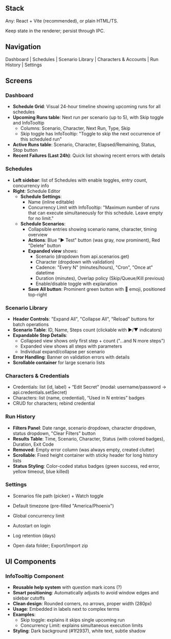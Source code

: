 ## Stack

Any: React + Vite (recommended), or plain HTML/TS.

Keep state in the renderer; persist through IPC.

## Navigation

Dashboard | Schedules | Scenario Library | Characters & Accounts | Run History | Settings

## Screens
### Dashboard

* **Schedule Grid**: Visual 24-hour timeline showing upcoming runs for all schedules
* **Upcoming Runs table**: Next run per scenario (up to 5), with Skip toggle and InfoTooltip
  - Columns: Scenario, Character, Next Run, Type, Skip
  - Skip toggle has InfoTooltip: "Toggle to skip the next occurrence of this scheduled run"
* **Active Runs table**: Scenario, Character, Elapsed/Remaining, Status, Stop button
* **Recent Failures (Last 24h)**: Quick list showing recent errors with details

### Schedules

* **Left sidebar**: list of Schedules with enable toggles, entry count, concurrency info
* **Right**: Schedule Editor
  - **Schedule Settings**:
    - Name (inline editable)
    - Concurrency Limit with InfoTooltip: "Maximum number of runs that can execute simultaneously for this schedule. Leave empty for no limit."
  - **Schedule Scenarios**:
    - Collapsible entries showing scenario name, character, timing overview
    - **Actions**: Blue "▶ Test" button (was gray, now prominent), Red "Delete" button
    - **Expanded view** shows:
        - Scenario (dropdown from api.scenarios.get)
        - Character (dropdown with validation)
        - Cadence: "Every N" (minutes/hours), "Cron", "Once at" datetime
        - Duration (minutes), Overlap policy (Skip/Queue/Kill previous)
        - Enable/disable toggle with explanation
    - **Save All button**: Prominent green button with 💾 emoji, positioned top-right

### Scenario Library

* **Header Controls**: "Expand All", "Collapse All", "Reload" buttons for batch operations
* **Scenario Table**: ID, Name, Steps count (clickable with ▶/▼ indicators)
* **Expandable Step Details**: 
  - Collapsed view shows only first step + count ("...and N more steps")
  - Expanded view shows all steps with parameters
  - Individual expand/collapse per scenario
* **Error Handling**: Banner on validation errors with details
* **Scrollable container** for large scenario lists

### Characters & Credentials

* Credentials: list (id, label) + “Edit Secret” (modal: username/password → api.credentials.setSecret)
* Characters: list (name, credential), “Used in N entries” badges
* CRUD for characters; rebind credential

### Run History

* **Filters Panel**: Date range, scenario dropdown, character dropdown, status dropdown, "Clear Filters" button
* **Results Table**: Time, Scenario, Character, Status (with colored badges), Duration, Exit Code
* **Removed**: Empty error column (was always empty, created clutter)
* **Scrollable**: Fixed height container with sticky header for long history lists
* **Status Styling**: Color-coded status badges (green success, red error, yellow timeout, blue killed)

### Settings

* Scenarios file path (picker) + Watch toggle

* Default timezone (pre-filled "America/Phoenix")
* Global concurrency limit
* Autostart on login
* Log retention (days)
* Open data folder; Export/Import zip

## UI Components

### InfoTooltip Component
* **Reusable help system** with question mark icons (?)
* **Smart positioning**: Automatically adjusts to avoid window edges and sidebar cutoffs
* **Clean design**: Rounded corners, no arrows, proper width (280px)
* **Usage**: Embedded in labels next to complex terms
* **Examples**: 
  - Skip toggle: explains it skips single upcoming run
  - Concurrency Limit: explains simultaneous execution limits
* **Styling**: Dark background (#1f2937), white text, subtle shadow